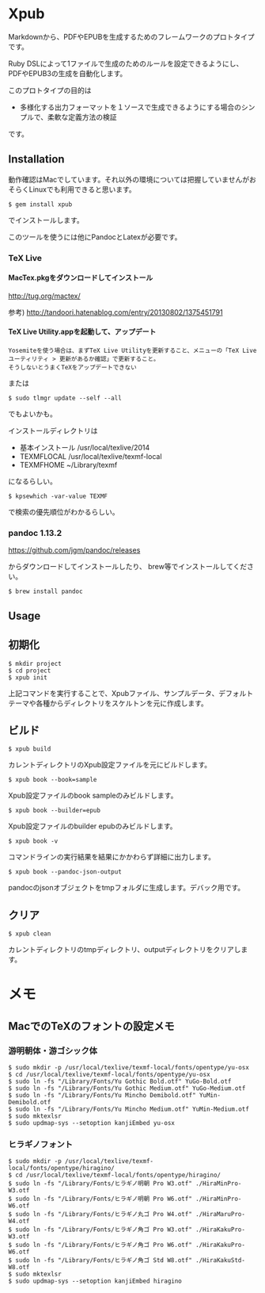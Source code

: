 # Xpub

Markdownから、PDFやEPUBを生成するためのフレームワークのプロトタイプです。

Ruby DSLによって1ファイルで生成のためのルールを設定できるようにし、
PDFやEPUB3の生成を自動化します。

このプロトタイプの目的は

* 多様化する出力フォーマットを１ソースで生成できるようにする場合のシンプルで、柔軟な定義方法の検証

です。

## Installation

動作確認はMacでしています。それ以外の環境については把握していませんがおそらくLinuxでも利用できると思います。

```
$ gem install xpub
```

でインストールします。

このツールを使うには他にPandocとLatexが必要です。


### TeX Live

#### MacTex.pkgをダウンロードしてインストール

http://tug.org/mactex/

参考) http://tandoori.hatenablog.com/entry/20130802/1375451791

#### TeX Live Utility.appを起動して、アップデート

```
Yosemiteを使う場合は、まずTeX Live Utilityを更新すること、メニューの「TeX Liveユーティリティ > 更新があるか確認」で更新すること。
そうしないとうまくTeXをアップデートできない
```

または

```
$ sudo tlmgr update --self --all
```

でもよいかも。

インストールディレクトリは

* 基本インストール
/usr/local/texlive/2014
* TEXMFLOCAL
/usr/local/texlive/texmf-local
* TEXMFHOME
~/Library/texmf

になるらしい。

```
$ kpsewhich -var-value TEXMF
```
で検索の優先順位がわかるらしい。


### pandoc 1.13.2

https://github.com/jgm/pandoc/releases

からダウンロードしてインストールしたり、 brew等でインストールしてください。

```
$ brew install pandoc
```

## Usage

## 初期化

```
$ mkdir project
$ cd project
$ xpub init
```

上記コマンドを実行することで、Xpubファイル、サンプルデータ、デフォルトテーマや各種からディレクトリをスケルトンを元に作成します。

## ビルド

```
$ xpub build
```

カレントディレクトリのXpub設定ファイルを元にビルドします。

```
$ xpub book --book=sample
```

Xpub設定ファイルのbook sampleのみビルドします。

```
$ xpub book --builder=epub
```

Xpub設定ファイルのbuilder epubのみビルドします。

```
$ xpub book -v
```

コマンドラインの実行結果を結果にかかわらず詳細に出力します。

```
$ xpub book --pandoc-json-output 
```

pandocのjsonオブジェクトをtmpフォルダに生成します。デバック用です。


## クリア

```
$ xpub clean
```

カレントディレクトリのtmpディレクトリ、outputディレクトリをクリアします。


# メモ

## MacでのTeXのフォントの設定メモ

### 游明朝体・游ゴシック体

```
$ sudo mkdir -p /usr/local/texlive/texmf-local/fonts/opentype/yu-osx
$ cd /usr/local/texlive/texmf-local/fonts/opentype/yu-osx
$ sudo ln -fs "/Library/Fonts/Yu Gothic Bold.otf" YuGo-Bold.otf
$ sudo ln -fs "/Library/Fonts/Yu Gothic Medium.otf" YuGo-Medium.otf
$ sudo ln -fs "/Library/Fonts/Yu Mincho Demibold.otf" YuMin-Demibold.otf
$ sudo ln -fs "/Library/Fonts/Yu Mincho Medium.otf" YuMin-Medium.otf
$ sudo mktexlsr
$ sudo updmap-sys --setoption kanjiEmbed yu-osx
```

### ヒラギノフォント

```
$ sudo mkdir -p /usr/local/texlive/texmf-local/fonts/opentype/hiragino/
$ cd /usr/local/texlive/texmf-local/fonts/opentype/hiragino/
$ sudo ln -fs "/Library/Fonts/ヒラギノ明朝 Pro W3.otf" ./HiraMinPro-W3.otf
$ sudo ln -fs "/Library/Fonts/ヒラギノ明朝 Pro W6.otf" ./HiraMinPro-W6.otf
$ sudo ln -fs "/Library/Fonts/ヒラギノ丸ゴ Pro W4.otf" ./HiraMaruPro-W4.otf
$ sudo ln -fs "/Library/Fonts/ヒラギノ角ゴ Pro W3.otf" ./HiraKakuPro-W3.otf
$ sudo ln -fs "/Library/Fonts/ヒラギノ角ゴ Pro W6.otf" ./HiraKakuPro-W6.otf
$ sudo ln -fs "/Library/Fonts/ヒラギノ角ゴ Std W8.otf" ./HiraKakuStd-W8.otf
$ sudo mktexlsr
$ sudo updmap-sys --setoption kanjiEmbed hiragino
```
